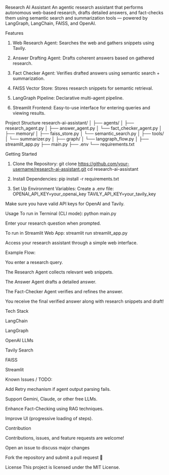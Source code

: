 Research AI Assistant
An agentic research assistant that performs autonomous web-based research, drafts detailed answers, and fact-checks them using semantic search and summarization tools — powered by LangGraph, LangChain, FAISS, and OpenAI.

Features
1. Web Research Agent: Searches the web and gathers snippets using Tavily.

2. Answer Drafting Agent: Drafts coherent answers based on gathered research.

3. Fact Checker Agent: Verifies drafted answers using semantic search + summarization.

4. FAISS Vector Store: Stores research snippets for semantic retrieval.

5. LangGraph Pipeline: Declarative multi-agent pipeline.

6. Streamlit Frontend: Easy-to-use interface for entering queries and viewing results.

Project Structure
research-ai-assistant/
│
├── agents/
│   ├── research_agent.py
│   ├── answer_agent.py
│   └── fact_checker_agent.py
│
├── memory/
│   ├── faiss_store.py
│   └── semantic_search.py
│
├── tools/
│   └── summarizer.py
│
├── graph/
│   └── langgraph_flow.py
│
├── streamlit_app.py
├── main.py
├── .env
└── requirements.txt


Getting Started
1. Clone the Repository:
  git clone https://github.com/your-username/research-ai-assistant.git
  cd research-ai-assistant

2. Install Dependencies:
  pip install -r requirements.txt

3. Set Up Environment Variables:
  Create a .env file:
OPENAI_API_KEY=your_openai_key
TAVILY_API_KEY=your_tavily_key

Make sure you have valid API keys for OpenAI and Tavily.

Usage
To run in Terminal (CLI mode):
python main.py

Enter your research question when prompted.

To run in Streamlit Web App:
streamlit run streamlit_app.py

Access your research assistant through a simple web interface.

Example Flow:

You enter a research query.

The Research Agent collects relevant web snippets.

The Answer Agent drafts a detailed answer.

The Fact-Checker Agent verifies and refines the answer.

You receive the final verified answer along with research snippets and draft!

Tech Stack

LangChain

LangGraph

OpenAI LLMs

Tavily Search

FAISS

Streamlit


Known Issues / TODO:

 Add Retry mechanism if agent output parsing fails.

 Support Gemini, Claude, or other free LLMs.

 Enhance Fact-Checking using RAG techniques.

 Improve UI (progressive loading of steps).


Contribution

Contributions, issues, and feature requests are welcome!

Open an issue to discuss major changes

Fork the repository and submit a pull request 🚀

License
This project is licensed under the MIT License.
